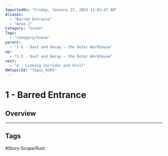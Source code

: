 ```yaml
---
ImportedOn: "Friday, January 27, 2023 12:02:47 AM"
Aliases:
  - "Barred Entrance"
  - "Area 1"
Category: "Scene"
Tags:
  - "Category/Scene"
parent:
  - "1-5 - Dust and Decay – the Outer Workhouse"
up:
  - "1-5 - Dust and Decay – the Outer Workhouse"
next:
  - "4 - Linking Corridor and Grill"
RWtopicId: "Topic_6265"
---
```

# 1 - Barred Entrance
## Overview

---
## Tags
#Story-Scope/Rust

